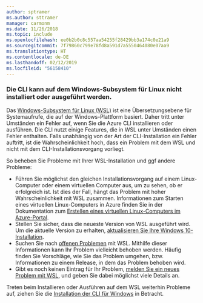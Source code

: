 ```yaml
---
author: sptramer
ms.author: sttramer
manager: carmonm
ms.date: 11/26/2018
ms.topic: include
ms.openlocfilehash: ee0b2b0c8c557aa54255f28429bb3a174c0e21a9
ms.sourcegitcommit: 7f79860c799e78fd8a591d7a5550464080e07aa9
ms.translationtype: HT
ms.contentlocale: de-DE
ms.lasthandoff: 02/12/2019
ms.locfileid: "56158410"
---
```

### <a name="cli-fails-to-install-or-run-on-windows-subsystem-for-linux"></a>Die CLI kann auf dem Windows-Subsystem für Linux nicht installiert oder ausgeführt werden.

Das [Windows-Subsystem für Linux (WSL)](/windows/wsl/about) ist eine Übersetzungsebene für Systemaufrufe, die auf der Windows-Plattform basiert. Daher tritt unter Umständen ein Fehler auf, wenn Sie die Azure CLI installieren oder ausführen. Die CLI nutzt einige Features, die in WSL unter Umständen einen Fehler enthalten. Falls unabhängig von der Art der CLI-Installation ein Fehler auftritt, ist die Wahrscheinlichkeit hoch, dass ein Problem mit dem WSL und nicht mit dem CLI-Installationsvorgang vorliegt.

So beheben Sie Probleme mit Ihrer WSL-Installation und ggf andere Probleme:

* Führen Sie möglichst den gleichen Installationsvorgang auf einem Linux-Computer oder einem virtuellen Computer aus, um zu sehen, ob er erfolgreich ist. Ist dies der Fall, hängt das Problem mit hoher Wahrscheinlichkeit mit WSL zusammen. Informationen zum Starten eines virtuellen Linux-Computers in Azure finden Sie in der Dokumentation zum [Erstellen eines virtuellen Linux-Computers im Azure-Portal](/azure/virtual-machines/linux/quick-create-portal).
* Stellen Sie sicher, dass die neueste Version von WSL ausgeführt wird. Um die aktuelle Version zu erhalten, [aktualisieren Sie Ihre Windows 10-Installation](https://support.microsoft.com/help/4027667/windows-10-update).
* Suchen Sie nach [offenen Problemen](https://github.com/Microsoft/WSL/issues) mit WSL. Mithilfe dieser Informationen kann Ihr Problem vielleicht behoben werden.
  Häufig finden Sie Vorschläge, wie Sie das Problem umgehen, bzw. Informationen zu einem Release, in dem das Problem behoben wird.
* Gibt es noch keinen Eintrag für Ihr Problem, [melden Sie ein neues Problem mit WSL](https://github.com/Microsoft/WSL/issues/new), und geben Sie dabei möglichst viele Details an.

Treten beim Installieren oder Ausführen auf dem WSL weiterhin Probleme auf, ziehen Sie die [Installation der CLI für Windows](../install-azure-cli-windows.md) in Betracht.

